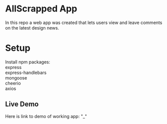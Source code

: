 # AllScrapped App
In this repo a web app was created that lets users view and leave comments on the latest design news.

# Setup
Install npm packages:<br>
express<br>
express-handlebars<br>
mongoose<br>
cheerio<br>
axios<br>

## Live Demo
Here is link to demo of working app: "_"
